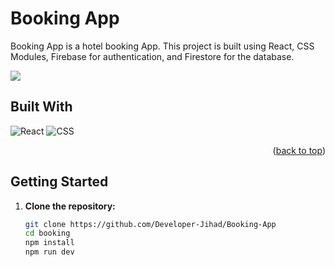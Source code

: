 # Booking App

Booking App is a hotel booking App. This project is built using React, CSS Modules, Firebase for authentication, and Firestore for the database.

<img src=https://i.ibb.co/jwhMXyg/Screenshot-2024-01-21-192718.png />

## Built With

![React](https://img.shields.io/badge/React-61DAFB.svg?style=for-the-badge&logo=React&logoColor=black)
![CSS](https://img.shields.io/badge/CSS3-1572B6.svg?style=for-the-badge&logo=CSS3&logoColor=white)

<p align="right">(<a href="#readme-top">back to top</a>)</p>

## Getting Started

1. **Clone the repository:**

   ```bash
   git clone https://github.com/Developer-Jihad/Booking-App
   cd booking
   npm install
   npm run dev
   ```

<!--
## Overview

Hala Jibika aims to simplify the job-hunting process by providing users with a user-friendly interface to browse and apply for jobs. Users can create an account, log in, and explore job listings. Additionally, employers have the option to post job openings on the platform.


## Features

- Browse and apply for job listings.
- Save favorite jobs to a wishlist.
- Post job listings for employers.
- Detailed job information on a separate page.
- User authentication using Firebase.

## Technologies Used

- [React](https://reactjs.org/)
- [CSS Modules](https://github.com/css-modules/css-modules)
- [Firebase Authentication](https://firebase.google.com/docs/auth)
- [React Router Dom](https://reactrouter.com/)
- [Firestore](https://firebase.google.com/docs/firestore)

* [![Next][Next.js]][Next-url]
* [![Vue][Vue.js]][Vue-url]
* [![Angular][Angular.io]][Angular-url]
* [![Svelte][Svelte.dev]][Svelte-url]
* [![Laravel][Laravel.com]][Laravel-url]
* [![Bootstrap][Bootstrap.com]][Bootstrap-url]
* [![JQuery][JQuery.com]][JQuery-url]

> Your documentation is complete when someone can use your module without ever
having to look at its code. This is very important. This makes it possible for
you to separate your module's documented interface from its internal
implementation (guts). This is good because it means that you are free to
change the module's internals as long as the interface remains the same.

 -->